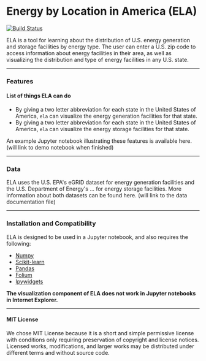 # Energy by Location in America (ELA)

[![Build Status](https://travis-ci.org/DIRECT-Energy-Storage/ELA.svg?branch=master)](https://travis-ci.org/DIRECT-Energy-Storage/ELA)

ELA is a tool for learning about the distribution of U.S. energy generation and storage facilities by energy type. The user can enter a U.S. zip code to access information about energy facilities in their area, as well as visualizing the distribution and type of energy facilities in any U.S. state.

---

### Features
#### List of things ELA can do
* By giving a two letter abbreviation for each state in the United States of America, `ela` can visualize the energy generation facilities for that state.
* By giving a two letter abbreviation for each state in the United States of America, `ela` can visualize the energy storage facilities for that state.


An example Jupyter notebook illustrating these features is available here. (will link to demo notebook when finished)

---

### Data

ELA uses the U.S. EPA's eGRID dataset for energy generation facilities and the U.S. Department of Energy's ... for energy storage facilities. More information about both datasets can be found here. (will link to the data documentation file)

---
### Installation and Compatibility

ELA is designed to be used in a Jupyter notebook, and also requires the following:

* [Numpy](http://www.numpy.org)
* [Scikit-learn](http://scikit-learn.org/stable/)
* [Pandas](http://pandas.pydata.org)
* [Folium](https://github.com/python-visualization/folium)
* [Ipywidgets](https://github.com/ipython/ipywidgets)

 __The visualization component of ELA does not work in Jupyter notebooks in Internet Explorer.__

---

#### MIT License
We chose MIT License because it is a short and simple permissive license with conditions only requiring preservation of copyright and license notices. Licensed works, modifications, and larger works may be distributed under different terms and without source code.
